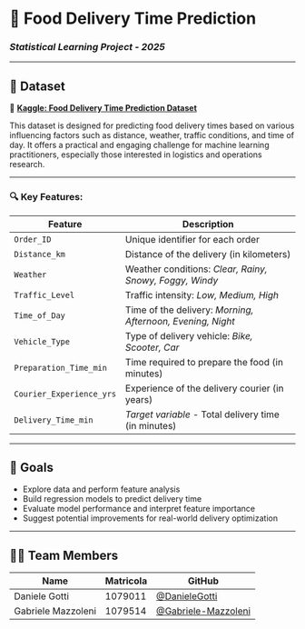 # 🛵 Food Delivery Time Prediction  
### *Statistical Learning Project - 2025*

---

## 📁 Dataset  
🔗 [**Kaggle: Food Delivery Time Prediction Dataset**](https://www.kaggle.com/datasets/denkuznetz/food-delivery-time-prediction/data)

This dataset is designed for predicting food delivery times based on various influencing factors such as distance, weather, traffic conditions, and time of day. It offers a practical and engaging challenge for machine learning practitioners, especially those interested in logistics and operations research.

---

### 🔍 Key Features:
| Feature | Description |
|--------|-------------|
| `Order_ID` | Unique identifier for each order |
| `Distance_km` | Distance of the delivery (in kilometers) |
| `Weather` | Weather conditions: *Clear, Rainy, Snowy, Foggy, Windy* |
| `Traffic_Level` | Traffic intensity: *Low, Medium, High* |
| `Time_of_Day` | Time of the delivery: *Morning, Afternoon, Evening, Night* |
| `Vehicle_Type` | Type of delivery vehicle: *Bike, Scooter, Car* |
| `Preparation_Time_min` | Time required to prepare the food (in minutes) |
| `Courier_Experience_yrs` | Experience of the delivery courier (in years) |
| `Delivery_Time_min` | _Target variable_ - Total delivery time (in minutes) |

---

## 🚀 Goals  
- Explore data and perform feature analysis  
- Build regression models to predict delivery time  
- Evaluate model performance and interpret feature importance  
- Suggest potential improvements for real-world delivery optimization

---

## 👨‍💻 Team Members  
| Name | Matricola | GitHub |
|------|-----------|--------|
| Daniele Gotti | 1079011 | [@DanieleGotti](https://github.com/DanieleGotti) |
| Gabriele Mazzoleni | 1079514 | [@Gabriele-Mazzoleni](https://github.com/Gabriele-Mazzoleni) |

